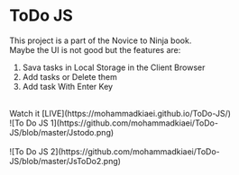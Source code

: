 # ToDo JS
This project is a part of the Novice to Ninja book.<br/>
Maybe the UI is not good but the features are:
1. Sava tasks in Local Storage in the Client Browser
2. Add tasks or Delete them
3. Add task With Enter Key
<br/>
Watch it [LIVE](https://mohammadkiaei.github.io/ToDo-JS/)
<br/>
![To Do JS 1](https://github.com/mohammadkiaei/ToDo-JS/blob/master/Jstodo.png)
<br/>
<br/>
![To Do JS 2](https://github.com/mohammadkiaei/ToDo-JS/blob/master/JsToDo2.png)
<br/>
